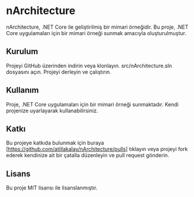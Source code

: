 # nArchitecture
nArchitecture, .NET Core ile geliştirilmiş bir mimari örneğidir. Bu proje, .NET Core uygulamaları için bir mimari örneği sunmak amacıyla oluşturulmuştur.

## Kurulum
Projeyi GitHub üzerinden indirin veya klonlayın.
src/nArchitecture.sln dosyasını açın.
Projeyi derleyin ve çalıştırın.
## Kullanım
Proje, .NET Core uygulamaları için bir mimari örneği sunmaktadır. Kendi projenize uyarlayarak kullanabilirsiniz.

## Katkı
Bu projeye katkıda bulunmak için buraya [https://github.com/atillakalay/nArchitecture/pulls] tıklayın veya projeyi fork ederek kendinize ait bir çatalla düzenleyin ve pull request gönderin.

## Lisans
Bu proje MIT lisansı ile lisanslanmıştır.
